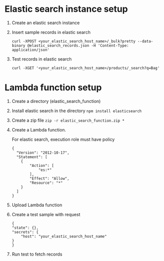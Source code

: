 Elastic search instance setup
===========================
1. Create an elastic search instance
2. Insert sample records in elastic search
	
	`curl -XPOST <your_elastic_search_host_name>/_bulk?pretty --data-binary @elastic_search_records.json -H 'Content-Type: application/json'`
3. Test records in elastic search
	
	`curl -XGET '<your_elastic_search_host_name>/products/_search?q=Bag'`

Lambda function setup
===========================
1. Create a directory (elastic_search_function)
2. Install elastic search in the directory
	`npm install elasticsearch`
3. Create a zip file
	`zip -r elastic_search_function.zip *`
4. Create a Lambda function.
   
   For elastic search, execution role must have policy
	```
	{
      "Version": "2012-10-17",
      "Statement": [
        {
            "Action": [
                "es:*"
            ],
            "Effect": "Allow",
            "Resource": "*"
        }
      ]
   }
	``` 
4. Upload Lambda function
5. Create a test sample with request
	```
	{
    "state": {},
    "secrets": {
        "host": "your_elastic_search_host_name"
    }
	}
	```
6. Run test to fetch records
